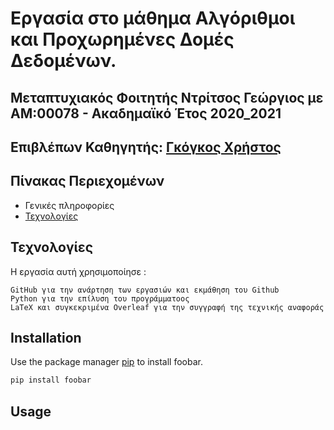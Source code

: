 # Εργασία στο μάθημα Αλγόριθμοι και Προχωρημένες Δομές Δεδομένων.
## Μεταπτυχιακός Φοιτητής Ντρίτσος Γεώργιος με ΑΜ:00078 - Ακαδημαϊκό Έτος 2020_2021
## Επιβλέπων Καθηγητής: [Γκόγκος Χρήστος](https://github.com/chgogos)


## Πίνακας Περιεχομένων
* Γενικές πληροφορίες
* [Τεχνολογίες]()

## Τεχνολογίες

Η εργασία αυτή χρησιμοποίησε :

    GitHub για την ανάρτηση των εργασιών και εκμάθηση του Github
    Python για την επίλυση του προγράμματοος
    LaTeX και συγκεκριμένα Overleaf για την συγγραφή της τεχνικής αναφοράς


## Installation

Use the package manager [pip](https://pip.pypa.io/en/stable/) to install foobar.

```bash
pip install foobar
```

## Usage
